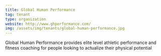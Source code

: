 ```yaml
---
title: Global Human Performance
tag: tenant
type: organization
website: http://www.ghperformance.com/
img: /assets/img/tenants/global-human-performance.jpg
---
```

Global Human Performance provides elite level athletic performance and fitness coaching for people looking to actualize their physical potential
